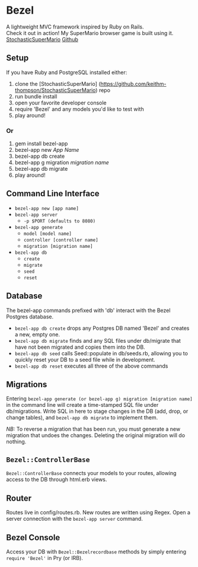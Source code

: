 # Bezel
A lightweight MVC framework inspired by Ruby on Rails.  
Check it out in action! My SuperMario browser game is built using it. [StochasticSuperMario](http://stochasticsupermario.com) [Github](https://github.com/keithm-thompson/StochasticSuperMario)

## Setup

If you have Ruby and PostgreSQL installed either:


1. clone the [StochasticSuperMario] (https://github.com/keithm-thompson/StochasticSuperMario) repo
2. run bundle install
3. open your favorite developer console
4. require 'Bezel' and any models you'd like to test with
5. play around!

### Or

1. gem install bezel-app
2. bezel-app new *App Name*
3. bezel-app db create
4. bezel-app g migration *migration name*
5. bezel-app db migrate
6. play around!

## Command Line Interface

* `bezel-app new [app name]`
* `bezel-app server`
  * `-p $PORT (defaults to 8080)`
* `bezel-app generate`
  * `model [model name]`
  * `controller [controller name]`
  * `migration [migration name]`
* `bezel-app db`
  * `create`
  * `migrate`
  * `seed`
  * `reset`
  
  
Database
--------

The bezel-app commands prefixed with 'db' interact with the Bezel Postgres database.
* `bezel-app db create` drops any Postgres DB named 'Bezel' and creates a new,
  empty one.
* `bezel-app db migrate` finds and any SQL files under db/migrate that have not
  been migrated and copies them into the DB.
* `bezel-app db seed` calls Seed::populate in db/seeds.rb, allowing you
  to quickly reset your DB to a seed file while in development.
* `bezel-app db reset` executes all three of the above commands

Migrations
----------

Entering `bezel-app generate (or bezel-app g) migration [migration name]` in the
command line will create a time-stamped SQL file under db/migrations.
Write SQL in here to stage changes in the DB (add, drop, or change tables),
and `bezel-app db migrate` to implement them.

_*NB:*_ To reverse a migration that has been run, you must generate a new
migration that undoes the changes. Deleting the original migration will
do nothing.

`Bezel::ControllerBase`
---------------------

`Bezel::ControllerBase` connects your models to your routes, allowing
access to the DB through html.erb views.

Router
------

Routes live in config/routes.rb. New routes are written using Regex.
Open a server connection with the `bezel-app server` command.

Bezel Console
-------------

Access your DB with `Bezel::Bezelrecordbase` methods by simply entering
`require 'Bezel'` in Pry (or IRB).

